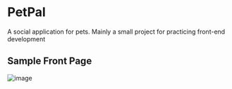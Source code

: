 # PetPal
A social application for pets. Mainly a small project for practicing front-end development <br />
## Sample Front Page <br />
![image](https://user-images.githubusercontent.com/71652695/162883519-1b821695-e100-4731-8f9a-101da88d7c3e.png)
